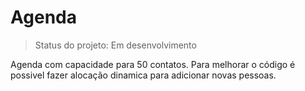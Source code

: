 <h1> Agenda </h1>

> Status do projeto: Em desenvolvimento

Agenda com capacidade para 50 contatos.
Para melhorar o código é possivel fazer alocação dinamica para adicionar novas pessoas.
